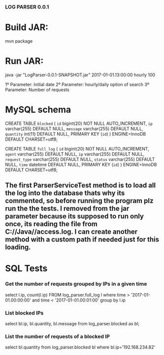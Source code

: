 ### LOG PARSER 0.0.1 ####

# Build JAR:

mvn package

# Run JAR:
java -jar "LogParser-0.0.1-SNAPSHOT.jar" 2017-01-01.13:00:00 hourly 100 

1º Parameter: Initial date
2º Parameter: hourly/daily option of search
3º Parameter: Number of requests

# MySQL schema

CREATE TABLE `blocked` (
  `id` bigint(20) NOT NULL AUTO_INCREMENT,
  `ip` varchar(255) DEFAULT NULL,
  `message` varchar(255) DEFAULT NULL,
  `quantity` int(11) DEFAULT NULL,
  PRIMARY KEY (`id`)
) ENGINE=InnoDB DEFAULT CHARSET=utf8;


 CREATE TABLE `full_log` (
  `id` bigint(20) NOT NULL AUTO_INCREMENT,
  `agent` varchar(255) DEFAULT NULL,
  `ip` varchar(255) DEFAULT NULL,
  `request_type` varchar(255) DEFAULT NULL,
  `status` varchar(255) DEFAULT NULL,
  `time` datetime DEFAULT NULL,
  PRIMARY KEY (`id`)
) ENGINE=InnoDB DEFAULT CHARSET=utf8;

## The first ParserServiceTest method is to load all the log into the database thats why its commented, so before running the program plz run the the tests. I removed from the jar parameter because its supposed to run only once, its reading the file from C://Java//access.log. I can create another method with a custom path if needed just for this loading.

# SQL Tests

### Get the number of requests grouped by IPs in a given time

select l.ip, count(l.ip)  FROM log_parser.full_log l
where time > '2017-01-01.00:00:00' and time < '2017-01-01.00:01:00'
group by l.ip

### List blocked IPs

select bl.ip, bl.quantity, bl.message from log_parser.blocked as bl;

### List the number of requests of a blocked IP

select bl.quantity from log_parser.blocked bl where bl.ip='192.168.234.82'
